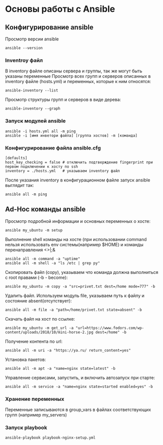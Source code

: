 # Основы работы с Ansible
## Конфигурирование ansible
Просмотр версии ansible
```
ansible --version
```
### Inventroy файл
В inventory файле описаны сервера и группы, так же могут быть указаны переменные
Просмотр всех групп и серверов описанных в inventory файле (hosts.yml) и переменных, которые к ним относятся:
```
ansible-inventory --list
```
Просмотр структуры групп и серверов в виде дерева:
```
ansible-inventory --graph
```

### Запуск модулей ansible
```
ansible -i hosts.yml all -m ping
ansible -i [имя инветори файла] [группа хостов] -m [команда]
```
### Конфигурирование файла ansible.cfg
```
[defaults]
host_key_checking = false # отключить подтверждение fingerprint при первом подключении к хосту по ssh
inventory = ./hosts.yml   # указываем inventory файл
```
После указания inventory в конфигурационном файле запуск ansible выглядит так:
```
ansible all -m ping
```
## Ad-Hoc команды ansible
Просмотр подробной информации и основных переменных о хосте:
```
ansible my_ubuntu -m setup
```
Выполнение shell команды на хосте (при использовании command нельзя использовать env системы(например $HOME) и команды перенаправления <>|;&
```
ansible all -m command -a "uptime"
ansible all -m shell -a "ls /etc | grep py"
```
Скопировать файл (copy), указываем что команда должна выполниться с root правами (-b - become):
```
ansible my_ubuntu -m copy -a "src=privet.txt dest=/home mode=777" -b
```
Удалить файл. Используем модуль file, указываем путь к файлу и состояние absent(отсутствует):
```
ansible all -m file -a "path=/home/privet.txt state=absent" -b
```
Скачать файл на хост по ссылке:
```
ansible my_ubuntu -m get_url -a "url=https://www.fodors.com/wp-content/uploads/2018/10/mini-horse-2.jpg dest=/home" -b
```
Получение контента по url:
```
ansible all -m uri -a "https://ya.ru/ return_content=yes"
```
Установка пакетов:
```
ansible all -m apt -a "name=nginx state=latest" -b
```
Управление сервисами, запустить, и включить автозапуск при старте:
```
ansible all -m service -a "name=nginx state=started enabled=yes" -b
```
### Хранение переменных
Переменные записываются в group_vars в файлах соответствующих групп (например my_servers)
### Запуск playbook
```
ansible-playbook playbook-nginx-setup.yml
```
